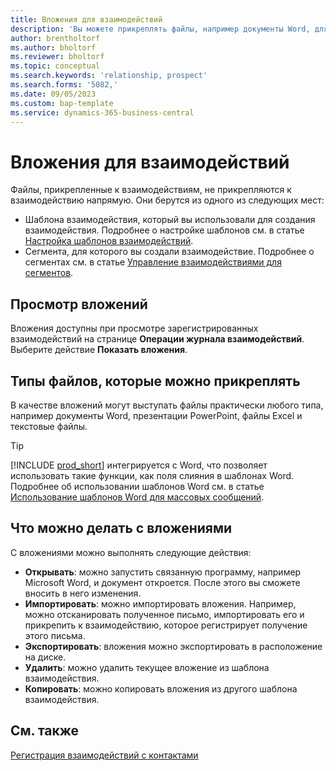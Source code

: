 ```yaml
---
title: Вложения для взаимодействий
description: 'Вы можете прикреплять файлы, например документы Word, для добавления подробностей о взаимодействии.'
author: brentholtorf
ms.author: bholtorf
ms.reviewer: bholtorf
ms.topic: conceptual
ms.search.keywords: 'relationship, prospect'
ms.search.forms: '5082,'
ms.date: 09/05/2023
ms.custom: bap-template
ms.service: dynamics-365-business-central
---
```

# Вложения для взаимодействий

Файлы, прикрепленные к взаимодействиям, не прикрепляются к взаимодействию напрямую. Они берутся из одного из следующих мест:

* Шаблона взаимодействия, который вы использовали для создания взаимодействия. Подробнее о настройке шаблонов см. в статье [Настройка шаблонов взаимодействий](marketing-interactions.md#set-up-interaction-templates).
* Сегмента, для которого вы создали взаимодействие. Подробнее о сегментах см. в статье [Управление взаимодействиями для сегментов](marketing-interaction-segments.md).

## Просмотр вложений

Вложения доступны при просмотре зарегистрированных взаимодействий на странице **Операции журнала взаимодействий**. Выберите действие **Показать вложения**.

## Типы файлов, которые можно прикреплять

В качестве вложений могут выступать файлы практически любого типа, например документы Word, презентации PowerPoint, файлы Excel и текстовые файлы.

> [!TIP]
> [!INCLUDE [prod_short](includes/prod_short.md)] интегрируется с Word, что позволяет использовать такие функции, как поля слияния в шаблонах Word. Подробнее об использовании шаблонов Word см. в статье [Использование шаблонов Word для массовых сообщений](ui-mail-merge.md).

## Что можно делать с вложениями

С вложениями можно выполнять следующие действия:

* **Открывать**: можно запустить связанную программу, например Microsoft Word, и документ откроется. После этого вы сможете вносить в него изменения.
* **Импортировать**: можно импортировать вложения. Например, можно отсканировать полученное письмо, импортировать его и прикрепить к взаимодействию, которое регистрирует получение этого письма.
* **Экспортировать**: вложения можно экспортировать в расположение на диске.
* **Удалить**: можно удалить текущее вложение из шаблона взаимодействия.
* **Копировать**: можно копировать вложения из другого шаблона взаимодействия.

## См. также

[Регистрация взаимодействий с контактами](marketing-interactions.md)  
